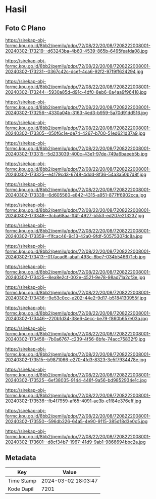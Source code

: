 # Hasil

## Foto C Plano

https://sirekap-obj-formc.kpu.go.id/8bb2/pemilu/pdpr/72/08/22/20/08/7208222008001-20240302-173219--d63243ba-4b60-4539-865b-6495feafda08.jpg

https://sirekap-obj-formc.kpu.go.id/8bb2/pemilu/pdpr/72/08/22/20/08/7208222008001-20240302-173231--0367c42c-dcef-4ca6-92f2-97f9ff624294.jpg

https://sirekap-obj-formc.kpu.go.id/8bb2/pemilu/pdpr/72/08/22/20/08/7208222008001-20240302-173244--5930a85d-d91c-4df0-8eb6-6a4aa9f96418.jpg

https://sirekap-obj-formc.kpu.go.id/8bb2/pemilu/pdpr/72/08/22/20/08/7208222008001-20240302-173256--4330a04b-3163-4ed3-b959-5a70d91dd516.jpg

https://sirekap-obj-formc.kpu.go.id/8bb2/pemilu/pdpr/72/08/22/20/08/7208222008001-20240302-173305--050f6c1e-de74-4267-b700-51ed621d37a9.jpg

https://sirekap-obj-formc.kpu.go.id/8bb2/pemilu/pdpr/72/08/22/20/08/7208222008001-20240302-173315--5d233039-400c-43e1-97de-749a6baeeb5b.jpg

https://sirekap-obj-formc.kpu.go.id/8bb2/pemilu/pdpr/72/08/22/20/08/7208222008001-20240302-173325--e4179cd3-6748-4ddd-8f36-54a3a50b7d8f.jpg

https://sirekap-obj-formc.kpu.go.id/8bb2/pemilu/pdpr/72/08/22/20/08/7208222008001-20240302-173338--6d605560-e842-4315-a951-877ff6902cca.jpg

https://sirekap-obj-formc.kpu.go.id/8bb2/pemilu/pdpr/72/08/22/20/08/7208222008001-20240302-173348--3cba68aa-ff4f-4927-b553-ed207e213237.jpg

https://sirekap-obj-formc.kpu.go.id/8bb2/pemilu/pdpr/72/08/22/20/08/7208222008001-20240302-173359--f1fcac46-9c13-42a0-9fdf-50575307dc8a.jpg

https://sirekap-obj-formc.kpu.go.id/8bb2/pemilu/pdpr/72/08/22/20/08/7208222008001-20240302-173413--017acad6-abaf-493c-8be7-034b546671cb.jpg

https://sirekap-obj-formc.kpu.go.id/8bb2/pemilu/pdpr/72/08/22/20/08/7208222008001-20240302-173425--8ea8e2cf-002e-4521-9e78-98ad71a2cf3e.jpg

https://sirekap-obj-formc.kpu.go.id/8bb2/pemilu/pdpr/72/08/22/20/08/7208222008001-20240302-173436--9e53c0cc-e202-44e2-9d17-b5184130955f.jpg

https://sirekap-obj-formc.kpu.go.id/8bb2/pemilu/pdpr/72/08/22/20/08/7208222008001-20240302-173446--220b1d34-38e6-4ecc-be79-f860b657e03a.jpg

https://sirekap-obj-formc.kpu.go.id/8bb2/pemilu/pdpr/72/08/22/20/08/7208222008001-20240302-173458--7b0a6767-c239-4f56-8bfe-74acc75832f9.jpg

https://sirekap-obj-formc.kpu.go.id/8bb2/pemilu/pdpr/72/08/22/20/08/7208222008001-20240302-173515--b9871066-e270-4fd3-8323-3e5f7934478e.jpg

https://sirekap-obj-formc.kpu.go.id/8bb2/pemilu/pdpr/72/08/22/20/08/7208222008001-20240302-173525--6ef38035-9144-448f-9a56-bd9852934e1c.jpg

https://sirekap-obj-formc.kpu.go.id/8bb2/pemilu/pdpr/72/08/22/20/08/7208222008001-20240302-173536--fb4f7959-af65-4091-ae3b-e1f84e376eff.jpg

https://sirekap-obj-formc.kpu.go.id/8bb2/pemilu/pdpr/72/08/22/20/08/7208222008001-20240302-173550--596db326-64a5-4e90-9115-385d18d3e0c5.jpg

https://sirekap-obj-formc.kpu.go.id/8bb2/pemilu/pdpr/72/08/22/20/08/7208222008001-20240302-173601--d8cf34b7-1967-41d9-9ab1-9866694bbc2a.jpg


## Metadata

| Key        | Value               |
| ---------- | ------------------- |
| Time Stamp | 2024-03-02 18:03:47 |
| Kode Dapil | 7201                |



